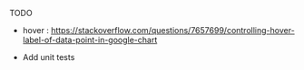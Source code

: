 

TODO 

- hover : https://stackoverflow.com/questions/7657699/controlling-hover-label-of-data-point-in-google-chart

- Add unit tests



